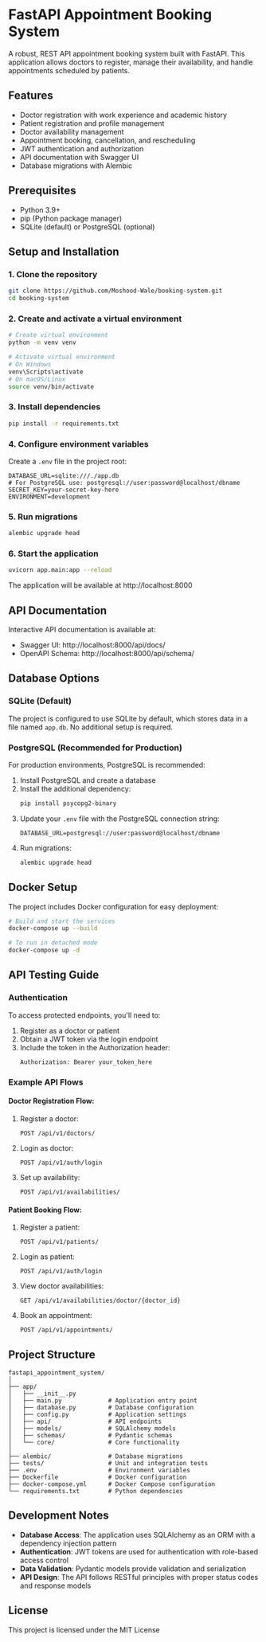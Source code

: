 # FastAPI Appointment Booking System

A robust, REST API appointment booking system built with FastAPI. This application allows doctors to register, manage their availability, and handle appointments scheduled by patients.

## Features

- Doctor registration with work experience and academic history
- Patient registration and profile management
- Doctor availability management
- Appointment booking, cancellation, and rescheduling
- JWT authentication and authorization
- API documentation with Swagger UI
- Database migrations with Alembic

## Prerequisites

- Python 3.9+
- pip (Python package manager)
- SQLite (default) or PostgreSQL (optional)

## Setup and Installation

### 1. Clone the repository

```bash
git clone https://github.com/Moshood-Wale/booking-system.git
cd booking-system
```

### 2. Create and activate a virtual environment

```bash
# Create virtual environment
python -m venv venv

# Activate virtual environment
# On Windows
venv\Scripts\activate
# On macOS/Linux
source venv/bin/activate
```

### 3. Install dependencies

```bash
pip install -r requirements.txt
```

### 4. Configure environment variables

Create a `.env` file in the project root:

```
DATABASE_URL=sqlite:///./app.db
# For PostgreSQL use: postgresql://user:password@localhost/dbname
SECRET_KEY=your-secret-key-here
ENVIRONMENT=development
```

### 5. Run migrations

```bash
alembic upgrade head
```

### 6. Start the application

```bash
uvicorn app.main:app --reload
```

The application will be available at http://localhost:8000

## API Documentation

Interactive API documentation is available at:
- Swagger UI: http://localhost:8000/api/docs/
- OpenAPI Schema: http://localhost:8000/api/schema/

## Database Options

### SQLite (Default)

The project is configured to use SQLite by default, which stores data in a file named `app.db`. No additional setup is required.

### PostgreSQL (Recommended for Production)

For production environments, PostgreSQL is recommended:

1. Install PostgreSQL and create a database
2. Install the additional dependency:
   ```bash
   pip install psycopg2-binary
   ```
3. Update your `.env` file with the PostgreSQL connection string:
   ```
   DATABASE_URL=postgresql://user:password@localhost/dbname
   ```
4. Run migrations:
   ```bash
   alembic upgrade head
   ```

## Docker Setup

The project includes Docker configuration for easy deployment:

```bash
# Build and start the services
docker-compose up --build

# To run in detached mode
docker-compose up -d
```

## API Testing Guide

### Authentication

To access protected endpoints, you'll need to:

1. Register as a doctor or patient
2. Obtain a JWT token via the login endpoint
3. Include the token in the Authorization header:
   ```
   Authorization: Bearer your_token_here
   ```

### Example API Flows

#### Doctor Registration Flow:

1. Register a doctor:
   ```
   POST /api/v1/doctors/
   ```
2. Login as doctor:
   ```
   POST /api/v1/auth/login
   ```
3. Set up availability:
   ```
   POST /api/v1/availabilities/
   ```

#### Patient Booking Flow:

1. Register a patient:
   ```
   POST /api/v1/patients/
   ```
2. Login as patient:
   ```
   POST /api/v1/auth/login
   ```
3. View doctor availabilities:
   ```
   GET /api/v1/availabilities/doctor/{doctor_id}
   ```
4. Book an appointment:
   ```
   POST /api/v1/appointments/
   ```

## Project Structure

```
fastapi_appointment_system/
│
├── app/
│   ├── __init__.py
│   ├── main.py             # Application entry point
│   ├── database.py         # Database configuration
│   ├── config.py           # Application settings
│   ├── api/                # API endpoints
│   ├── models/             # SQLAlchemy models
│   ├── schemas/            # Pydantic schemas
│   └── core/               # Core functionality
│
├── alembic/                # Database migrations
├── tests/                  # Unit and integration tests
├── .env                    # Environment variables
├── Dockerfile              # Docker configuration
├── docker-compose.yml      # Docker Compose configuration
└── requirements.txt        # Python dependencies
```

## Development Notes

- **Database Access**: The application uses SQLAlchemy as an ORM with a dependency injection pattern
- **Authentication**: JWT tokens are used for authentication with role-based access control
- **Data Validation**: Pydantic models provide validation and serialization
- **API Design**: The API follows RESTful principles with proper status codes and response models

## License

This project is licensed under the MIT License 
